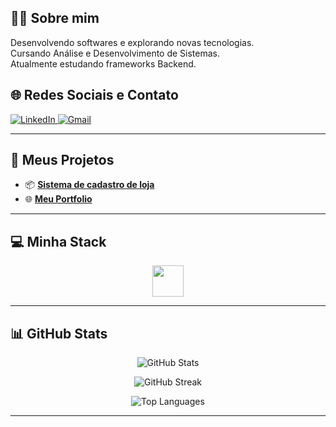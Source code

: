 ## 👨‍💻 Sobre mim  

Desenvolvendo softwares e explorando novas tecnologias.  
Cursando Análise e Desenvolvimento de Sistemas.  
Atualmente estudando frameworks Backend.

 
## 🌐 Redes Sociais e Contato

<p align="left">
  <a href="https://www.linkedin.com/in/brunocorreia7/" target="_blank">
    <img src="https://img.shields.io/badge/-LinkedIn-0077B5?style=for-the-badge&logo=linkedin&logoColor=white" alt="LinkedIn"/>
 <a href="https://mail.google.com/mail/?view=cm&fs=1&to=correiadev7@gmail.com" target="_blank">
    <img src="https://img.shields.io/badge/-Gmail-D14836?style=for-the-badge&logo=gmail&logoColor=white" alt="Gmail"/>
  </a>
</p>

---

## 🚀 Meus Projetos

- 📦 <a href="https://github.com/brunocorreia7/SistemadeCadastroVersao2">**Sistema de cadastro de loja**</a>
- 🌐 <a href="https://github.com/brunocorreia7/meuportifolio">**Meu Portfolio**</a>

---

## 💻 Minha Stack

<p align="center">
  <img src="https://skillicons.dev/icons?i=html,css,js,bootstrap,php,python,mysql,git" height="50"/>
</p>

---

## 📊 GitHub Stats

<p align="center">
  <img src="https://github-readme-stats.vercel.app/api?username=brunocorreia7&theme=tokyonight&hide_border=false&show_icons=true" alt="GitHub Stats"/>
</p>

<p align="center">
  <img src="https://github-readme-streak-stats.herokuapp.com/?user=brunocorreia7&theme=tokyonight&hide_border=false" alt="GitHub Streak"/>
</p>

<p align="center">
  <img src="https://github-readme-stats.vercel.app/api/top-langs/?username=brunocorreia7&theme=tokyonight&hide_border=false&layout=compact" alt="Top Languages"/>
</p>

---


